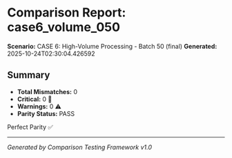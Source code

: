 # Comparison Report: case6_volume_050
**Scenario:** CASE 6: High-Volume Processing - Batch 50 (final)
**Generated:** 2025-10-24T02:30:04.426592

## Summary
- **Total Mismatches:** 0
- **Critical:** 0 🚨
- **Warnings:** 0 ⚠️
- **Parity Status:** PASS

Perfect Parity ✅

---
*Generated by Comparison Testing Framework v1.0*